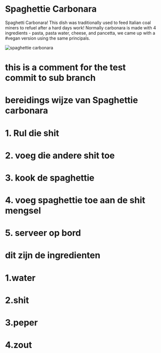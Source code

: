 # Spaghettie Carbonara
Spaghetti Carbonara! This dish was traditionally used to feed Italian coal miners to refuel after a hard days work! Normally carbonara is made with 4 ingredients - pasta, pasta water, cheese, and pancetta, we came up with a #vegan version using the same principals.

![spaghettie carbonara](https://thehappypear.ie/wp-content/uploads/2020/02/Carbonara.png "Spaghettie Carbonara")


# this is a comment for the test commit to sub branch

# bereidings wijze van Spaghettie carbonara

# 1. Rul die shit
# 2. voeg die andere shit toe
# 3. kook de spaghettie 
# 4. voeg spaghettie toe aan de shit mengsel
# 5. serveer op bord

# dit zijn de ingredienten
# 1.water
# 2.shit
# 3.peper
# 4.zout